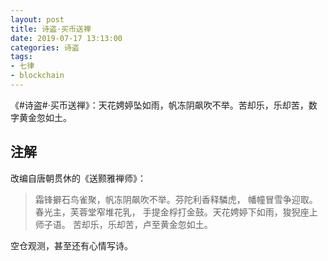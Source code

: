 ```yaml
---
layout: post
title: 诗盗·买币送禅
date: 2019-07-17 13:13:00
categories: 诗盗
tags:
- 七律
- blockchain
---
```

《#诗盗#·买币送禅》：天花娉婷坠如雨，帆冻阴飙吹不举。苦却乐，乐却苦，数字黄金忽如土。

## 注解

改编自唐朝贯休的《送颢雅禅师》：

> 霜锋擗石鸟雀聚，帆冻阴飙吹不举。芬陀利香释驎虎，
> 幡幢冒雪争迎取。春光主，芙蓉堂窄堆花乳，
> 手提金桴打金鼓。天花娉婷下如雨，狻猊座上师子语。
> 苦却乐，乐却苦，卢至黄金忽如土。

空仓观测，甚至还有心情写诗。
